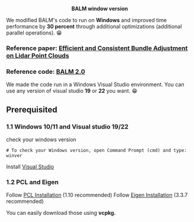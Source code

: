 <p align="center">
  <b>BALM window version</b>
</p>

We modified BALM's code to run on **Windows** and improved time performance by **30 percent** through additional optimizations (additional parallel operations). 😁

### Reference paper: [Efficient and Consistent Bundle Adjustment on Lidar Point Clouds](https://arxiv.org/pdf/2209.08854)
### Reference code: [BALM 2.0](https://github.com/hku-mars/BALM)

We made the code run in a Windows Visual Studio environment. You can use any version of visual studio **19** or **22** you want. 😁


## Prerequisited

### 1.1 Windows 10/11 and Visual studio 19/22

check your windows version

```
# To check your Windows version, open Command Prompt (cmd) and type:
winver
```

Install [Visual Studio](https://visualstudio.microsoft.com/ko/downloads/)

### 1.2 PCL and Eigen

Follow [PCL Installation](https://pointclouds.org/) (1.10 recommended)
Follow [Eigen Installation](https://eigen.tuxfamily.org/index.php?title=Main_Page) (3.3.7 recommended)

You can easily download those using **vcpkg.**
